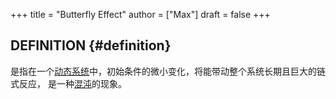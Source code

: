 +++
title = "Butterfly Effect"
author = ["Max"]
draft = false
+++

## DEFINITION {#definition}

是指在一个[动态系统](20210710151732-dynamical_system.md)中，初始条件的微小变化，将能带动整个系统长期且巨大的链式反应，
是一种[混沌](20210508132846-chaos_theory.md)的现象。

